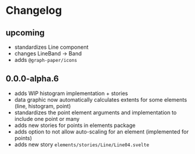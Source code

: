 # Changelog

## upcoming

- standardizes Line component
- changes LineBand -> Band
- adds `@graph-paper/icons`

## 0.0.0-alpha.6

- adds WIP histogram implementation + stories
- data graphic now automatically calculates extents for some elements (line, histogram, point)
- standardizes the point element arguments and implementation to include one point or many
- adds new stories for points in elements package
- adds option to not allow auto-scaling for an element (implemented for points)
- adds new story `elements/stories/Line/Line04.svelte`
